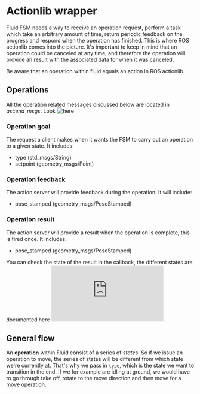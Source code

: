 # Actionlib wrapper

Fluid FSM needs a way to receive an operation request, perform a task which take an arbitrary amount of time, return 
periodic feedback on the progress and respond when the operation has finished. This is where ROS actionlib comes into
the picture. It's important to keep in mind that an operation could be canceled at any time, and therefore the operation
will provide an result with the associated data for when it was canceled.

Be aware that an operation within fluid equals an action in ROS actionlib.



## Operations

All the operation related messages discussed below are located in *ascend_msgs*. Look ![here](https://github.com/AscendNTNU/ascend_msgs/blob/master/action/Fluid.action)

### Operation goal
The request a client makes when it wants the FSM to carry out an operation to a given state. It includes:
- type                         (std_msgs/String)
- setpoint                     (geometry_msgs/Point)


### Operation feedback
The action server will provide feedback during the operation. It will include:
- pose_stamped                (geometry_msgs/PoseStamped)

### Operation result
The action server will provide a result when the operation is complete, this is fired once. It includes:
- pose_stamped (geometry_msgs/PoseStamped)

You can check the state of the result in the callback, the different states are documented here ![here](http://docs.ros.org/jade/api/actionlib/html/classactionlib_1_1SimpleClientGoalState.html#a91066f14351d31404a2179da02c518a0acc5ac2bf0cf2a77d87668ad4be866802).



## General flow
An **operation** within Fluid consist of a series of *states*. So if we issue an operation to move, the series of states will be different from
which state we're currently at. That's why we pass in `type`, which is the state we want to transition in the end. If we for
example are idling at ground, we would have to go through take off, rotate to the move direction and then move for a move operation. 
